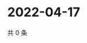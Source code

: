 # 2022-04-17

共 0 条

<!-- BEGIN WEIBO -->
<!-- 最后更新时间 Sun Apr 17 2022 07:01:03 GMT+0800 (China Standard Time) -->

<!-- END WEIBO -->
